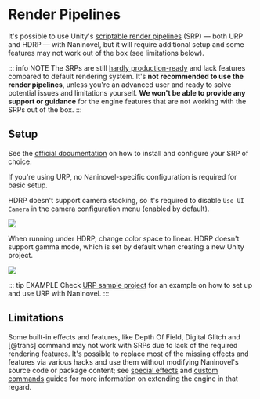 # Render Pipelines

It's possible to use Unity's [scriptable render pipelines](https://docs.unity3d.com/Manual/render-pipelines.html) (SRP) — both URP and HDRP — with Naninovel, but it will require additional setup and some features may not work out of the box (see limitations below).

::: info NOTE
The SRPs are still [hardly production-ready](https://forum.unity.com/threads/915275) and lack features compared to default rendering system. It's **not recommended to use the render pipelines**, unless you're an advanced user and ready to solve potential issues and limitations yourself. **We won't be able to provide any support or guidance** for the engine features that are not working with the SRPs out of the box.
:::

## Setup

See the [official documentation](https://docs.unity3d.com/Manual/render-pipelines.html) on how to install and configure your SRP of choice.

If you're using URP, no Naninovel-specific configuration is required for basic setup.

HDRP doesn't support camera stacking, so it's required to disable `Use UI Camera` in the camera configuration menu (enabled by default).

![](https://i.gyazo.com/5b70d18f028d27124bd8f4a25b2df47c.png)

When running under HDRP, change color space to linear. HDRP doesn't support gamma mode, which is set by default when creating a new Unity project.

![](https://i.gyazo.com/2c053a6e3d79f080469787b7f09ee8f3.png)

::: tip EXAMPLE
Check [URP sample project](https://github.com/naninovel/samples/tree/main/unity/urp) for an example on how to set up and use URP with Naninovel.
:::

## Limitations

Some built-in effects and features, like Depth Of Field, Digital Glitch and [@trans] command may not work with SRPs due to lack of the required rendering features. It's possible to replace most of the missing effects and features via various hacks and use them without modifying Naninovel's source code or package content; see [special effects](/guide/special-effects#adding-custom-effects) and [custom commands](/guide/custom-commands) guides for more information on extending the engine in that regard.
